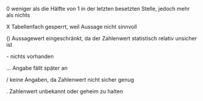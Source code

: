 0 weniger als die Hälfte von 1 in der letzten besetzten Stelle, jedoch
mehr als nichts

X Tabellenfach gesperrt, weil Aussage nicht sinnvoll

() Aussagewert eingeschränkt, da der Zahlenwert statistisch relativ
unsicher ist

\- nichts vorhanden

... Angabe fällt später an

/ keine Angaben, da Zahlenwert nicht sicher genug

. Zahlenwert unbekannt oder geheim zu halten

 
